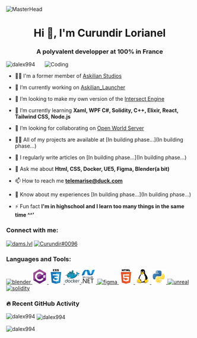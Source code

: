 ![MasterHead](https://external-content.duckduckgo.com/iu/?u=https%3A%2F%2Fcdn.weasyl.com%2F~fluffkevlar%2Fsubmissions%2F30165%2Fefb64790c6059bf9f32f9922bdfd36fad18bdd135aff5f67e99a7f0f29749042%2Ffluffkevlar-starfield-gif.gif&f=1&nofb=1&ipt=a9de411664d88a83ec9d8c5687d042bcf3bea032065b4f12ecbb4086d9a2b66f&ipo=images)

<h1 align="center">Hi 👋, I'm Curundir Lorianel</h1>
<h3 align="center">A polyvalent developper at 100% in France</h3>
<img align="right" alt="Coding" width="400" src="https://external-content.duckduckgo.com/iu/?u=https%3A%2F%2Fimages.squarespace-cdn.com%2Fcontent%2Fv1%2F5769fc401b631bab1addb2ab%2F1541580611624-TE64QGKRJG8SWAIUS7NS%2Fcoding-freak.gif&f=1&nofb=1&ipt=19a735a0ad1ce99de3c947ca80bb61bae748af73404468e41ffd54815e9c0f33&ipo=images">

<p align="left"> <img src="https://komarev.com/ghpvc/?username=dalex994&label=Profile%20views&color=0e75b6&style=flat" alt="dalex994" /> </p>

- 🧑‍💼 I'm a former member of [Askilian Studios](https://askilian.fr/)

- 🔭 I’m currently working on [Askilian_Launcher](https://github.com/Dalex994/Askilian_Launcher)

- 👯 I’m looking to make my own version of the [Intersect Engine](https://github.com/AscensionGameDev/Intersect-Engine)

- 🌱 I’m currently learning **Xaml, WPF C#, Solidity, C++, Elixir, React, Tailwind CSS, Node.js**

- 🤝 I’m looking for collaborating on [Open World Server](https://github.com/Dartanlla/OWS)

- 👨‍💻 All of my projects are available at [In building phase...](In building phase...)

- 📝 I regularly write articles on [In building phase...](In building phase...)

- 💬 Ask me about **Html, CSS, Docker, UE5, Figma, Blender(a bit)**

- 📫 How to reach me **telemarise@duck.com**

- 📄 Know about my experiences [In building phase...](In building phase...)

- ⚡ Fun fact **I'm in highschool and I learn too many things in the same time ^^'**

<h3 align="left">Connect with me:</h3>
<p align="left">
<a href="https://instagram.com/dams.lvl" target="blank"><img align="center" src="https://raw.githubusercontent.com/rahuldkjain/github-profile-readme-generator/master/src/images/icons/Social/instagram.svg" alt="dams.lvl" height="30" width="40" /></a>
<a href="https://discord.gg/Curundir#0096" target="blank"><img align="center" src="https://raw.githubusercontent.com/rahuldkjain/github-profile-readme-generator/master/src/images/icons/Social/discord.svg" alt="Curundir#0096" height="30" width="40" /></a>
</p>

<h3 align="left">Languages and Tools:</h3>
<p align="left"> <a href="https://www.blender.org/" target="_blank" rel="noreferrer"> <img src="https://download.blender.org/branding/community/blender_community_badge_white.svg" alt="blender" width="40" height="40"/> </a> <a href="https://www.w3schools.com/cs/" target="_blank" rel="noreferrer"> <img src="https://raw.githubusercontent.com/devicons/devicon/master/icons/csharp/csharp-original.svg" alt="csharp" width="40" height="40"/> </a> <a href="https://www.w3schools.com/css/" target="_blank" rel="noreferrer"> <img src="https://raw.githubusercontent.com/devicons/devicon/master/icons/css3/css3-original-wordmark.svg" alt="css3" width="40" height="40"/> </a> <a href="https://www.docker.com/" target="_blank" rel="noreferrer"> <img src="https://raw.githubusercontent.com/devicons/devicon/master/icons/docker/docker-original-wordmark.svg" alt="docker" width="40" height="40"/> </a> <a href="https://dotnet.microsoft.com/" target="_blank" rel="noreferrer"> <img src="https://raw.githubusercontent.com/devicons/devicon/master/icons/dot-net/dot-net-original-wordmark.svg" alt="dotnet" width="40" height="40"/> </a> <a href="https://www.figma.com/" target="_blank" rel="noreferrer"> <img src="https://www.vectorlogo.zone/logos/figma/figma-icon.svg" alt="figma" width="40" height="40"/> </a> <a href="https://www.w3.org/html/" target="_blank" rel="noreferrer"> <img src="https://raw.githubusercontent.com/devicons/devicon/master/icons/html5/html5-original-wordmark.svg" alt="html5" width="40" height="40"/> </a> <a href="https://www.linux.org/" target="_blank" rel="noreferrer"> <img src="https://raw.githubusercontent.com/devicons/devicon/master/icons/linux/linux-original.svg" alt="linux" width="40" height="40"/> </a> <a href="https://www.python.org" target="_blank" rel="noreferrer"> <img src="https://raw.githubusercontent.com/devicons/devicon/master/icons/python/python-original.svg" alt="python" width="40" height="40"/> </a> <a href="https://unrealengine.com/" target="_blank" rel="noreferrer"> <img src="https://raw.githubusercontent.com/kenangundogan/fontisto/036b7eca71aab1bef8e6a0518f7329f13ed62f6b/icons/svg/brand/unreal-engine.svg" alt="unreal" width="40" height="40"/> </a> <a href="https://soliditylang.org/" target="_blank" rel="noreferrer"> <img src="https://external-content.duckduckgo.com/iu/?u=https%3A%2F%2F1.bp.blogspot.com%2F-Viyvz32p6-4%2FW2bnhf1gpTI%2FAAAAAAAAZuk%2FDtaQJKCNrkAii7CpobO72b5nwenNwFfmwCLcBGAs%2Fs1600%2F800px-Solidity_logo.svg.png&f=1&nofb=1&ipt=8c2327d04f82ee130b0e83ccca14c668985b3f795d7760e923fb0369fa2e329d&ipo=images" alt="solidity" width="40" height="40"/> </a></p>

### 🔥 Recent GitHub Activity
<!--START_SECTION:activity-->

<!--END_SECTION:activity-->



<p><img align="left" src="https://github-readme-stats.vercel.app/api/top-langs?username=dalex994&show_icons=true&locale=en&layout=compact" alt="dalex994" /></p>

<p>&nbsp;<img align="center" src="https://github-readme-stats.vercel.app/api?username=dalex994&show_icons=true&locale=en" alt="dalex994" /></p>

<p><img align="center" src="https://github-readme-streak-stats.herokuapp.com/?user=dalex994&" alt="dalex994" /></p>

